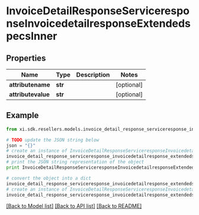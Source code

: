 # InvoiceDetailResponseServiceresponseInvoicedetailresponseExtendedspecsInner


## Properties

Name | Type | Description | Notes
------------ | ------------- | ------------- | -------------
**attributename** | **str** |  | [optional] 
**attributevalue** | **str** |  | [optional] 

## Example

```python
from xi.sdk.resellers.models.invoice_detail_response_serviceresponse_invoicedetailresponse_extendedspecs_inner import InvoiceDetailResponseServiceresponseInvoicedetailresponseExtendedspecsInner

# TODO update the JSON string below
json = "{}"
# create an instance of InvoiceDetailResponseServiceresponseInvoicedetailresponseExtendedspecsInner from a JSON string
invoice_detail_response_serviceresponse_invoicedetailresponse_extendedspecs_inner_instance = InvoiceDetailResponseServiceresponseInvoicedetailresponseExtendedspecsInner.from_json(json)
# print the JSON string representation of the object
print InvoiceDetailResponseServiceresponseInvoicedetailresponseExtendedspecsInner.to_json()

# convert the object into a dict
invoice_detail_response_serviceresponse_invoicedetailresponse_extendedspecs_inner_dict = invoice_detail_response_serviceresponse_invoicedetailresponse_extendedspecs_inner_instance.to_dict()
# create an instance of InvoiceDetailResponseServiceresponseInvoicedetailresponseExtendedspecsInner from a dict
invoice_detail_response_serviceresponse_invoicedetailresponse_extendedspecs_inner_form_dict = invoice_detail_response_serviceresponse_invoicedetailresponse_extendedspecs_inner.from_dict(invoice_detail_response_serviceresponse_invoicedetailresponse_extendedspecs_inner_dict)
```
[[Back to Model list]](../README.md#documentation-for-models) [[Back to API list]](../README.md#documentation-for-api-endpoints) [[Back to README]](../README.md)



